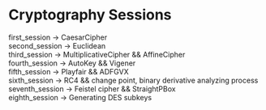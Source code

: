 # Cryptography Sessions
first_session -> CaesarCipher
<br>
second_session -> Euclidean
<br>
third_session -> MultiplicativeCipher &&  AffineCipher
<br>
fourth_session -> AutoKey && Vigener
<br>
fifth_session -> Playfair && ADFGVX
<br>
sixth_session -> RC4 && change point, binary derivative analyzing process
<br>
seventh_session -> Feistel cipher && StraightPBox
<br>
eighth_session -> Generating DES subkeys
